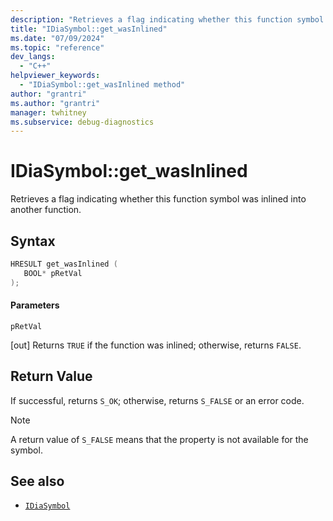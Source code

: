 ```yaml
---
description: "Retrieves a flag indicating whether this function symbol was inlined into another function."
title: "IDiaSymbol::get_wasInlined"
ms.date: "07/09/2024"
ms.topic: "reference"
dev_langs:
  - "C++"
helpviewer_keywords:
  - "IDiaSymbol::get_wasInlined method"
author: "grantri"
ms.author: "grantri"
manager: twhitney
ms.subservice: debug-diagnostics
---
```

# IDiaSymbol::get_wasInlined

Retrieves a flag indicating whether this function symbol was inlined into another function.

## Syntax

```C++
HRESULT get_wasInlined ( 
   BOOL* pRetVal
);
```

#### Parameters

 `pRetVal`

[out] Returns `TRUE` if the function was inlined; otherwise, returns `FALSE`.

## Return Value

 If successful, returns `S_OK`; otherwise, returns `S_FALSE` or an error code.

> [!NOTE]
> A return value of `S_FALSE` means that the property is not available for the symbol.

## See also

- [`IDiaSymbol`](../../debugger/debug-interface-access/idiasymbol.md)
